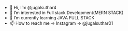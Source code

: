 - 👋 Hi, I’m @jugalsuthar4
- 👀 I’m interested in Full stack Development(MERN STACK)
- 🌱 I’m currently learning JAVA FULL STACK
- 📫 How to reach me => Instagram => @jugalsuthar01

<!---
jugalsuthar4/jugalsuthar4 is a ✨ special ✨ repository because its `README.md` (this file) appears on your GitHub profile.
You can click the Preview link to take a look at your changes.
--->
